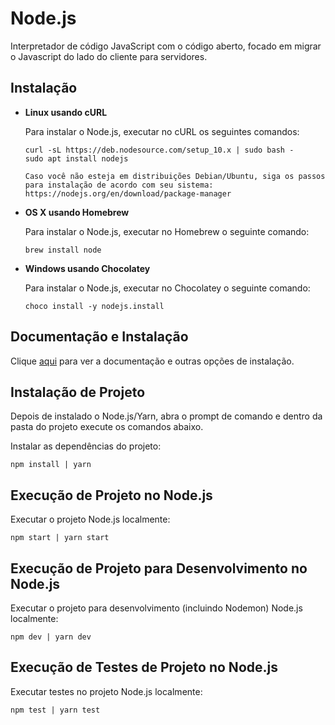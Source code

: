 # Node.js

Interpretador de código JavaScript com o código aberto, focado em migrar o Javascript do lado do cliente para servidores.

## Instalação

- **Linux usando cURL**

  Para instalar o Node.js, executar no cURL os seguintes comandos:

  ```
  curl -sL https://deb.nodesource.com/setup_10.x | sudo bash -
  sudo apt install nodejs
  ```

  `Caso você não esteja em distribuições Debian/Ubuntu, siga os passos para instalação de acordo com seu sistema: https://nodejs.org/en/download/package-manager`

- **OS X usando Homebrew**

  Para instalar o Node.js, executar no Homebrew o seguinte comando:

  ```
  brew install node
  ```

- **Windows usando Chocolatey**

  Para instalar o Node.js, executar no Chocolatey o seguinte comando:

  ```
  choco install -y nodejs.install
  ```

## Documentação e Instalação

Clique [aqui](https://nodejs.org) para ver a documentação e outras opções de instalação.

## Instalação de Projeto

Depois de instalado o Node.js/Yarn, abra o prompt de comando e dentro da pasta do projeto execute os comandos abaixo.

Instalar as dependências do projeto:

```
npm install | yarn
```

## Execução de Projeto no Node.js

Executar o projeto Node.js localmente:

```
npm start | yarn start
```

## Execução de Projeto para Desenvolvimento no Node.js

Executar o projeto para desenvolvimento (incluindo Nodemon) Node.js localmente:

```
npm dev | yarn dev
```

## Execução de Testes de Projeto no Node.js

Executar testes no projeto Node.js localmente:

```
npm test | yarn test
```
